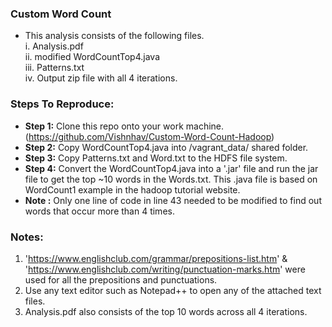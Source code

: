 ### Custom Word Count   

* This analysis consists of the following files. <br />
i. Analysis.pdf <br />
ii. modified WordCountTop4.java <br />
iii. Patterns.txt <br />
iv. Output zip file with all 4 iterations. <br />

### Steps To Reproduce: <br />

* **Step 1:** Clone this repo onto your work machine. (https://github.com/Vishnhav/Custom-Word-Count-Hadoop) <br />
* **Step 2:** Copy WordCountTop4.java into /vagrant_data/ shared folder. <br />
* **Step 3:** Copy Patterns.txt and Word.txt to the HDFS file system. <br />
* **Step 4:** Convert the WordCountTop4.java into a '.jar' file and run the jar file to get the top ~10 words in the Words.txt. This .java file is based on WordCount1 example in the hadoop tutorial website. <br />
* **Note :** Only one line of code in line 43 needed to be modified to find out words that occur more than 4 times. 

### Notes: <br />

1. 'https://www.englishclub.com/grammar/prepositions-list.htm' & 'https://www.englishclub.com/writing/punctuation-marks.htm' were used
   for all the prepositions and punctuations. <br />
2. Use any text editor such as Notepad++ to open any of the attached text files. <br />
3. Analysis.pdf also consists of the top 10 words across all 4 iterations. <br />
